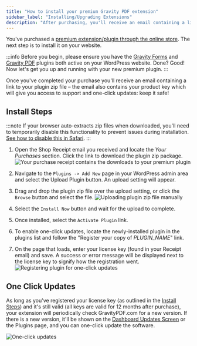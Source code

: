 ```yaml
---
title: "How to install your premium Gravity PDF extension"
sidebar_label: "Installing/Upgrading Extensions"
description: "After purchasing, you'll receive an email containing a link to your plugin zip file and your product key which is used for support and one-click updates."
---
```


You've purchased a [premium extension/plugin through the online store](https://gravitypdf.com/store/#extensions). The next step is to install it on your website.

:::info
Before you begin, please ensure you have the <a href="https://rocketgenius.pxf.io/c/1211356/445235/7938" rel="sponsored">Gravity Forms</a> and [Gravity PDF](../users/five-minute-install.md) plugins both active on your WordPress website. Done? Good! Now let's get you up and running with your new premium plugin.
:::

Once you've completed your purchase you'll receive an email containing a link to your plugin zip file – the email also contains your product key which will give you access to support and one-click updates: keep it safe!

## Install Steps

:::note
If your browser auto-extracts zip files when downloaded, you'll need to temporarily disable this functionality to prevent issues during installation. [See how to disable this in Safari](http://apple.stackexchange.com/a/963).
:::

1.  Open the Shop Receipt email you received and locate the *Your Purchases* section. Click the link to download the plugin zip package.
    ![Your purchase receipt contains the downloads to your premium plugin](https://resources.gravitypdf.com/uploads/2017/06/receipt.png)

2.  Navigate to the `Plugins -> Add New` page in your WordPress admin area and select the Upload Plugin button. An upload setting will appear.

3.  Drag and drop the plugin zip file over the upload setting, or click the `Browse` button and select the file.
    ![Uploading plugin zip file manually](https://resources.gravitypdf.com/uploads/2021/04/Manual-Plugin-Installation.png)

4.  Select the `Install Now` button and wait for the upload to complete.

5.  Once installed, select the `Activate Plugin` link.

6.  To enable one-click updates, locate the newly-installed plugin in the plugins list and follow the "Register your copy of *PLUGIN\_NAME*" link.

7.  On the page that loads, enter your license key (found in your Receipt email) and save. A success or error message will be displayed next to the license key to signify how the registration went.
    ![Registering plugin for one-click updates](https://resources.gravitypdf.com/uploads/2021/04/v6-Plugin-License.png)

## One Click Updates

As long as you've registered your license key (as outlined in the [Install Steps](#install-steps)) and it's still valid (all keys are valid for 12 months after purchase), your extension will periodically check GravityPDF.com for a new version. If there is a new version, it'll be shown on the [Dashboard Updates Screen](https://wordpress.org/support/article/dashboard-updates-screen/) or the Plugins page, and you can one-click update the software.

![One-click updates](https://resources.gravitypdf.com/uploads/2021/04/Core-Booster-Update-1.3.6.png)
